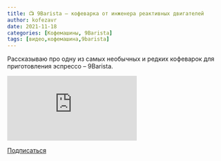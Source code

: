 ```yaml
---
title: 📺 9Barista – кофеварка от инженера реактивных двигателей
author: kofezavr
date: 2021-11-18
categories: [Кофемашины, 9Barista]
tags: [видео,кофемашина,9barista]
---
```

Рассказываю про одну из самых необычных и редких кофеварок для приготовления эспрессо – 9Barista.

<p><div class="youtube-wrapper"><iframe src="https://www.youtube.com/embed/CpXLfmcwFfM?controls=0" title="YouTube video player" frameborder="0" allow="accelerometer; autoplay; clipboard-write; encrypted-media; gyroscope; picture-in-picture" allowfullscreen></iframe></div></p>

<a class="play" href="https://www.youtube.com/c/Coffeesaurus?sub_confirmation=1"><i class="fab fa-youtube"></i> Подписаться</a>